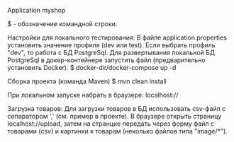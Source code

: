 Application myshop

$ - обозначение командной строки.

Настройки для локального тестирования:
В файле application.properties установить значение профиля (dev или test).
Если выбрать профиль "dev", то работа с БД PostgreSql.
Для развертывания локальной БД PostgreSql в докер-контейнере запустить файл (предварительно установить Docker).
   $ docker-dir/docker-compose up -d

Сборка проекта (команда Maven)
    $ mvn clean install

При локальном запуске набрать в браузере: 
    localhost://

Загрузка товаров:
Для загрузки товаров в БД использовать csv-файл с сепаратором ',' (см. пример в проекте).
В браузере открыть страницу localhost://upload, затем
на странцие передать через форму файл с товарами (csv) и картинки к товарам (неколько файлов типа "image/*").